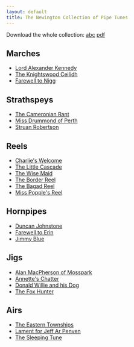 ```yaml
---
layout: default
title: The Newington Collection of Pipe Tunes
---
```


Download the whole collection:
[abc](newington.abc) [pdf](newington.pdf)

Marches
-------

* [Lord Alexander Kennedy](kennedy.html)
* [The Knightswood Ceilidh](knightswood.html)
* [Farewell to Nigg](nigg.html)

Strathspeys
-----------

* [The Cameronian Rant](cameronian.html)
* [Miss Drummond of Perth](drummondofperth.html)
* [Struan Robertson](robertson.html)

Reels
-----

* [Charlie's Welcome](charlie.html)
* [The Little Cascade](cascade.html)
* [The Wise Maid](wisemaid.html)
* [The Border Reel](border.html)
* [The Bagad Reel](bagad.html)
* [Miss Popple's Reel](popple.html)

Hornpipes
---------

* [Duncan Johnstone](johnstone.html)
* [Farewell to Erin](erin.html)
* [Jimmy Blue](blue.html)

Jigs
----

* [Alan MacPherson of Mosspark](mosspark.html)
* [Annette's Chatter](chatter.html)
* [Donald Willie and his Dog](donaldwillie.html)
* [The Fox Hunter](foxhunter.html)

Airs
----

* [The Eastern Townships](townships.html)
* [Lament for Jeff Ar Penven](penven.html)
* [The Sleeping Tune](sleeping.html)
